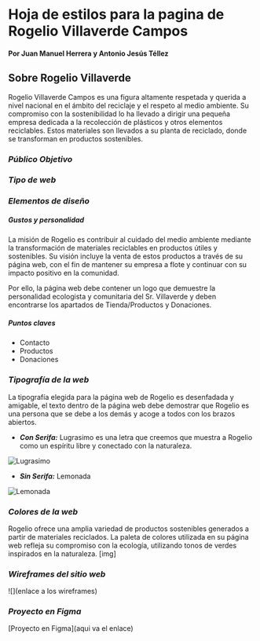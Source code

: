 # Hoja de estilos para la pagina de Rogelio Villaverde Campos 
#### Por Juan Manuel Herrera y Antonio Jesús Téllez

## Sobre Rogelio Villaverde
Rogelio Villaverde Campos es una figura altamente respetada y querida a nivel nacional en el ámbito del reciclaje y el respeto al medio ambiente. Su compromiso con la sostenibilidad lo ha llevado a dirigir una pequeña empresa dedicada a la recolección de plásticos y otros elementos reciclables. Estos materiales son llevados a su planta de reciclado, donde se transforman en productos sostenibles.

### *Público Objetivo*


### *Tipo de web*


### *Elementos de diseño*
##### *Gustos y personalidad*
La misión de Rogelio es contribuir al cuidado del medio ambiente mediante la transformación de materiales reciclables en productos útiles y sostenibles. Su visión incluye la venta de estos productos a través de su página web, con el fin de mantener su empresa a flote y continuar con su impacto positivo en la comunidad.

Por ello, la página web debe contener un logo que demuestre la personalidad ecologista y comunitaria del Sr. Villaverde y deben encontrarse los apartados de Tienda/Productos y Donaciones.

##### *Puntos claves*
- Contacto
- Productos
- Donaciones

### *Tipografía de la web*
La tipografía elegida para la página web de Rogelio es desenfadada y amigable, el texto dentro de la página web debe demostrar que Rogelio es una persona que se debe a los demás y acoge a todos con los brazos abiertos.

- ***Con Serifa:***
Lugrasimo es una letra que creemos que muestra a Rogelio como un espíritu libre y conectado con la naturaleza.

![Lugrasimo](https://www.cufonfonts.com/images/thumb/107399/lugrasimo-741x415-1784c2a6b7.jpg)
  
- ***Sin Serifa:***
Lemonada 

![Lemonada](https://www.cufonfonts.com/images/thumb/15575/lemonada-741x415-75d5e1b051.jpg)

### *Colores de la web*
Rogelio ofrece una amplia variedad de productos sostenibles generados a partir de materiales reciclados. La paleta de colores utilizada en su página web refleja su compromiso con la ecología, utilizando tonos de verdes inspirados en la naturaleza.
[img]

### *Wireframes del sitio web*
![](enlace a los wireframes)

### *Proyecto en Figma*
[Proyecto en Figma](aqui va el enlace)
